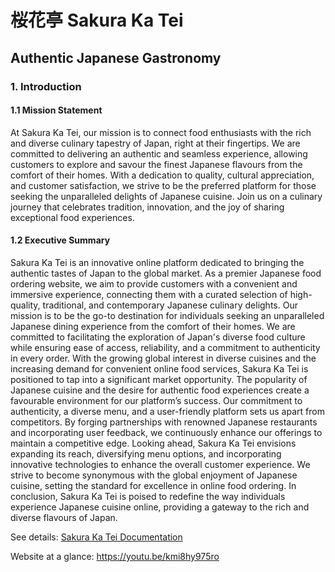 # 桜花亭 Sakura Ka Tei 
## Authentic Japanese Gastronomy
### 1. Introduction
#### 1.1 Mission Statement
At Sakura Ka Tei, our mission is to connect food enthusiasts with the rich and diverse culinary tapestry of Japan, right at their fingertips. We are committed to delivering an authentic and seamless experience, allowing customers to explore and savour the finest Japanese flavours from the comfort of their homes. With a dedication to quality, cultural appreciation, and customer satisfaction, we strive to be the preferred platform for those seeking the unparalleled delights of Japanese cuisine. Join us on a culinary journey that celebrates tradition, innovation, and the joy of sharing exceptional food experiences.
#### 1.2 Executive Summary
Sakura Ka Tei is an innovative online platform dedicated to bringing the authentic tastes of Japan to the global market. As a premier Japanese food ordering website, we aim to provide customers with a convenient and immersive experience, connecting them with a curated selection of high-quality, traditional, and contemporary Japanese culinary delights.
Our mission is to be the go-to destination for individuals seeking an unparalleled Japanese dining experience from the comfort of their homes. We are committed to facilitating the exploration of Japan's diverse food culture while ensuring ease of access, reliability, and a commitment to authenticity in every order.
With the growing global interest in diverse cuisines and the increasing demand for convenient online food services, Sakura Ka Tei is positioned to tap into a significant market opportunity. The popularity of Japanese cuisine and the desire for authentic food experiences create a favourable environment for our platform’s success.
Our commitment to authenticity, a diverse menu, and a user-friendly platform sets us apart from competitors. By forging partnerships with renowned Japanese restaurants and incorporating user feedback, we continuously enhance our offerings to maintain a competitive edge.
Looking ahead, Sakura Ka Tei envisions expanding its reach, diversifying menu options, and incorporating innovative technologies to enhance the overall customer experience. We strive to become synonymous with the global enjoyment of Japanese cuisine, setting the standard for excellence in online food ordering.
In conclusion, Sakura Ka Tei is poised to redefine the way individuals experience Japanese cuisine online, providing a gateway to the rich and diverse flavours of Japan.

See details: [Sakura Ka Tei Documentation](https://github.com/vol2468/COSC304FoodOrderingWebsite/blob/main/Sakura%20Ka%20Tei%20Documentation.pdf)

Website at a glance: <https://youtu.be/kmi8hy975ro>
